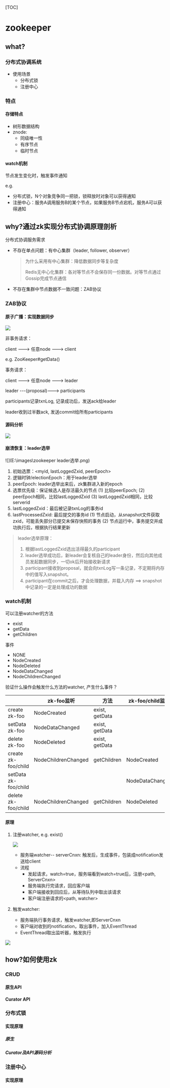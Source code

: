 [TOC]

# zookeeper

## what?

### 分布式协调系统

- 使用场景
  - 分布式锁
  - 注册中心

### 特点

#### 存储特点

- 树形数据结构
- znode:
  - 同级唯一性
  - 有序节点
  - 临时节点

#### watch机制

节点发生变化时，触发事件通知

e.g.

- 分布式锁，N个对象竞争同一把锁，锁释放时对象可以获得通知
- 注册中心：服务A调用服务B的某个节点，如果服务B节点宕机，服务A可以获得通知

## why?通过zk实现分布式协调原理剖析

分布式协调服务需求

- 不存在单点问题：有中心集群（leader, follower, observer）

  > 为什么采用有中心集群：降低数据同步等复杂度
  >
  > Redis无中心化集群：各对等节点不会保存同一份数据。对等节点通过Gossip完成节点通信

- 不存在集群中节点数据不一致问题：ZAB协议

### ZAB协议

#### 原子广播：实现数据同步

![](E:\images\zk_request.png)

非事务请求：

client ---> 任意node ---> client

e.g. ZooKeeper#getData()

事务请求：

client ---> 任意node ---> leader

leader ---(proposal)---> participants

participants记录txnLog, 记录成功后，发送ack给leader

leader收到过半数ack, 发送commit给所有participants

#### 源码分析

![](E:\images\zk_request_process.png)

#### 崩溃恢复：leader选举

![](E:\images\zookeeper leader选举.png)

1. 初始选票：<myid, lastLoggedZxid, peerEpoch>
2. 逻辑时钟/electionEpoch：用于leader选举
3. peerEpoch: leader选举出来后，zk集群进入新的epoch
4. 选票优先级：保证候选人是存活最久的节点
   (1) 比较peerEpoch; 
   (2) peerEpoch相同，比较lastLoggedZxid
   (3) lastLoggedZxid相同，比较serverid
5. lastLoggedZxid：最后被记录txnLog的事务id
6. lastProcessedZxid: 最后提交的事务id
   (1) 节点启动，从snapshot文件获取zxid，可能丢失部分已提交未保存快照的事务
   (2) 节点运行中，事务提交并成功执行后，根据执行结果更新

> leader选举原理：
>
> 1. 根据lastLoggedZxid选出活得最久的participant
> 2. leader选举成功后，新leader会复核自己的leader身份，然后向其他成员发起数据同步，一切ok后开始接收新请求
> 3. participant接收到proposal，就会向txnLog写一条记录，不定期将内存中的值写入snapshot。
> 4. participant在commit之后，才会处理数据，并载入内存 ==> snapshot中记录的一定是处理成功的数据

### watch机制

可以注册watcher的方法

- exist
- getData
- getChildren

事件

- NONE
- NodeCreated
- NodeDeleted
- NodeDataChanged
- NodeChildrenChanged

验证什么操作会触发什么方法的watcher, 产生什么事件？

|                      | zk-foo监听          | 方法           | zk-foo/child监听 | 方法           |
| -------------------- | ------------------- | -------------- | ---------------- | -------------- |
| create zk-foo        | NodeCreated         | exist, getData |                  |                |
| setData zk-foo       | NodeDataChanged     | exist, getData |                  |                |
| delete zk-foo        | NodeDeleted         | exist, getData |                  |                |
| create zk-foo/child  | NodeChildrenChanged | getChildren    | NodeCreated      | exist, getData |
| setData zk-foo/child |                     |                | NodeDataChanged  | exist, getData |
| delete zk-foo/child  | NodeChildrenChanged | getChildren    | NodeDeleted      | exist, getData |

#### 原理

1. 注册watcher, e.g. exist()

   ![](E:\images\zookeeper_watcher.png)

   - 服务端watcher-- serverCnxn: 触发后，生成事件，包装成notification发送给client
   - 流程
     - 发起请求，watch=true，服务端看到watch=true后，注册<path, ServerCnxn>
     - 服务端执行完请求，回应客户端
     - 客户端接收到回应后，从等待队列中取出该请求
     - 客户端注册请求的<path, watcher>

2. 触发watcher:

   - 服务端执行事务请求，触发watcher,即ServerCnxn
   - 客户端对收到的notification，取出事件，加入EventThread
   - EventThread取出监听器，触发执行

![](E:\images\zk_watcher.png)

## how?如何使用zk

### CRUD

#### 原生API

#### Curator API

### 分布式锁

#### 实现原理

##### 原生

##### Curator及API源码分析

### 注册中心

#### 实现原理









